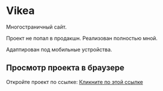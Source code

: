 # Vikea

Многостраничный сайт.

Проект не попал в продакшн. Реализован полностью мной.

Адаптирован под мобильные устройства.
## Просмотр проекта в браузере
Откройте проект по ссылке: [Кликните по этой ссылке](https://romanhass.github.io/vikea-project/)
